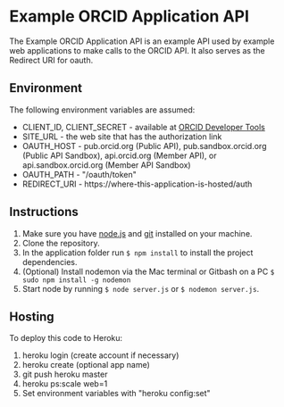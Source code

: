 # Example ORCID Application API
The Example ORCID Application API is an example API used by example web applications to make calls to the ORCID API. It also serves as the Redirect URI for oauth.

## Environment
The following environment variables are assumed:

* CLIENT_ID, CLIENT_SECRET - available at [ORCID Developer Tools](https://sandbox.orcid.org/developer-tools)
* SITE_URL - the web site that has the authorization link 
* OAUTH_HOST - pub.orcid.org (Public API), pub.sandbox.orcid.org (Public API Sandbox), api.orcid.org (Member API), or api.sandbox.orcid.org (Member API Sandbox)
* OAUTH_PATH - "/oauth/token"
* REDIRECT_URI - https://where-this-application-is-hosted/auth

## Instructions
1. Make sure you have [node.js](http://nodejs.org/) and [git](http://git-scm.com/) installed on your machine.
2. Clone the repository.
2. In the application folder run `$ npm install` to install the project dependencies.
3. (Optional) Install nodemon via the Mac terminal or Gitbash on a PC `$ sudo npm install -g nodemon`
4. Start node by running `$ node server.js` or `$ nodemon server.js`.

## Hosting
To deploy this code to Heroku:

1. heroku login (create account if necessary)
2. heroku create (optional app name)
3. git push heroku master
4. heroku ps:scale web=1
5. Set environment variables with "heroku config:set"